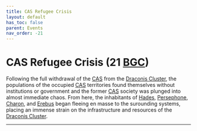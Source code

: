 ```yaml
---
title: CAS Refugee Crisis
layout: default
has_toc: false
parent: Events
nav_order: -21
---
```


# CAS Refugee Crisis (21 [BGC])
Following the full withdrawal of the [CAS] from the [Draconis Cluster], the populations of the occupied [CAS] territories found themselves without institutions or government and the former [CAS] society was plunged into almost immediate chaos. From here, the inhabitants of [Hades], [Persephone], [Charon], and [Erebus] began fleeing en masse to the surounding systems, placing an immense strain on the infrastructure and resources of the [Draconis Cluster].

----

[CAS]: ../../factions/cas/

[BGC]: ../../history/#history
[AGC]: ../../history/#history

[Draconis Cluster]: ../../systems/

[Hades]: ../../systems/hades/
[Persephone]: ../../systems/persephone/
[Charon]: ../../systems/charon/
[Erebus]: ../../systems/erebus/